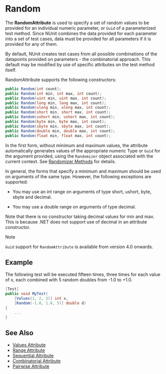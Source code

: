 # Random

The **RandomAttribute** is used to specify a set of random values to be provided for an individual numeric parameter, or
`Guid` of a parameterized test method. Since NUnit combines the data provided for each parameter into a set of test
cases, data must be provided for all parameters if it is provided for any of them.

By default, NUnit creates test cases from all possible combinations of the datapoints provided on parameters - the
combinatorial approach. This default may be modified by use of specific attributes on the test method itself.

RandomAttribute supports the following constructors:

```csharp
public Random(int count);
public Random(int min, int max, int count);
public Random(uint min, uint max, int count);
public Random(long min, long max, int count);
public Random(ulong min, ulong max, int count);
public Random(short min, short max, int count);
public Random(ushort min, ushort max, int count);
public Random(byte min, byte max, int count);
public Random(sbyte min, sbyte max, int count);
public Random(double min, double max, int count);
public Random(float min, float max, int count);
```

In the first form, without minimum and maximum values, the attribute automatically generates values of the appropriate
numeric Type or `Guid` for the argument provided, using the `Randomizer` object associated with the current context. See
[Randomizer Methods](xref:randomizermethods) for details.

In general, the forms that specify a minimum and maximum should be used on arguments of the same type. However, the
following exceptions are supported:

* You may use an int range on arguments of type short, ushort, byte, sbyte and decimal.

* You may use a double range on arguments of type decimal.

Note that there is no constructor taking decimal values for min and max. This is because .NET does not support use of
decimal in an attribute constructor.

> [!NOTE]
> `Guid` support for `RandomAttribute` is available from version 4.0 onwards.

## Example

The following test will be executed fifteen times, three times for each value of x, each combined with 5 random doubles
from -1.0 to +1.0.

```csharp
[Test]
public void MyTest(
    [Values(1, 2, 3)] int x,
    [Random(-1.0, 1.0, 5)] double d)
{
    ...
}
```

## See Also

* [Values Attribute](values.md)
* [Range Attribute](range.md)
* [Sequential Attribute](sequential.md)
* [Combinatorial Attribute](combinatorial.md)
* [Pairwise Attribute](pairwise.md)
